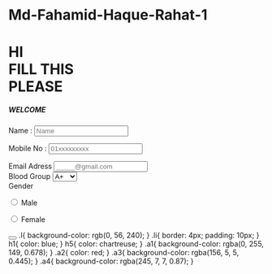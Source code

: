 # Md-Fahamid-Haque-Rahat-1
<!DOCTYPE html>
<html lang="en">
<head>
    <meta charset="UTF-8">
    <meta name="viewport" content="width=device-width, initial-scale=1.0">
    <title>69</title>
    <link rel="icon" href="favicon.jpg">
    <link rel="stylesheet" href="styel.css">
</head>
<body>
    <from class="li">
        <h1>
            HI <br> FILL THIS <div>PLEASE</div> 
        </h1>
        <H5>
            WELCOME 
        </H5>
        <p>
            Name : 
            <input type="text" name="" id="" placeholder="Name" class="a1">
        </p>
        <P>
            Mobile No :
            <input type="phone" name="" id="" placeholder="01xxxxxxxxx" maxlength="11" class="a2">
        </P>
        <label for="Email Adress">Email Adress</label>
        <input type="email" name="" id="" placeholder="_____@gmail.com"> <br>
        <label for="" class="a3">Blood Group</label>
        <select name="" id="">
            <option value="">A+</option>
            <option value="">A-</option>
            <option value="">B+</option>
            <option value="">B-</option>
            <option value="">AB+</option>
            <option value="">AB-</option>
            <option value="">O+</option>
            <option value="">O-</option> 
        </select><br>
        <label for="" class="a4">Gender</label>
        <p>
            <input type="radio" name="@" id="Male" value="Male"> Male
        </p>
        <p>
            <input type="radio" name="@" id="Female" value="Female"> Female
        </p>
      <button type="submit"></button>
    </from>
</body>
</html>
.l{
    background-color: rgb(0, 56, 240);
}
.li{
  border: 4px;
  padding: 10px;
}
h1{
    color: blue;
}
h5{
    color: chartreuse;
}
.a1{
    background-color: rgba(0, 255, 149, 0.678);
}
.a2{
    color: red;
}
.a3{
    background-color: rgba(156, 5, 5, 0.445);
}
.a4{
    background-color: rgba(245, 7, 7, 0.87);
}
